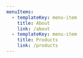 ```yaml
---
menuItems:
  - templateKey: menu-item
    title: About
    link: /about
  - templateKey: menu-item
    title: Products
    link: /products
---
```

